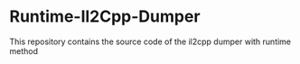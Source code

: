 # Runtime-Il2Cpp-Dumper
This repository contains the source code of the il2cpp dumper with runtime method
